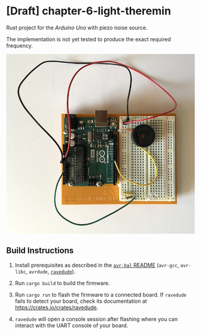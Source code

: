 [Draft] chapter-6-light-theremin
========================

Rust project for the _Arduino Uno_ with piezo noise source.

The implementation is not yet tested to produce the exact required frequency.

![Arduino board with a piezo](https://github.com/viljami/arduino-starter-kit-rs/blob/main/assets/chapter-6.jpg?raw=true)

## Build Instructions
1. Install prerequisites as described in the [`avr-hal` README] (`avr-gcc`, `avr-libc`, `avrdude`, [`ravedude`]).

2. Run `cargo build` to build the firmware.

3. Run `cargo run` to flash the firmware to a connected board.  If `ravedude`
   fails to detect your board, check its documentation at
   <https://crates.io/crates/ravedude>.

4. `ravedude` will open a console session after flashing where you can interact
   with the UART console of your board.

[`avr-hal` README]: https://github.com/Rahix/avr-hal#readme
[`ravedude`]: https://crates.io/crates/ravedude
